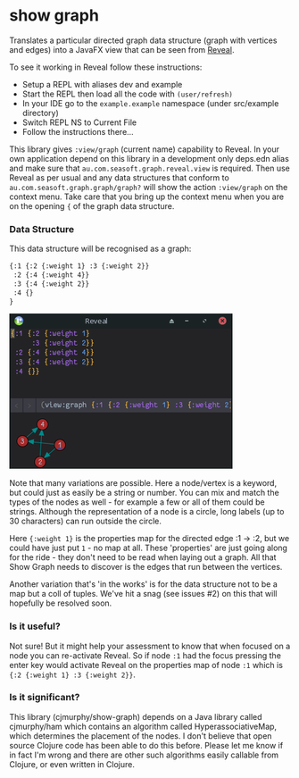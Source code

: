 # show graph
Translates a particular directed graph data structure (graph with vertices and edges) into a JavaFX view that can
be seen from [Reveal](https://vlaaad.github.io/reveal/).

To see it working in Reveal follow these instructions:
- Setup a REPL with aliases dev and example
- Start the REPL then load all the code with `(user/refresh)`
- In your IDE go to the `example.example` namespace (under src/example directory)
- Switch REPL NS to Current File
- Follow the instructions there...

This library gives `:view/graph` (current name) capability to Reveal. In your own application depend on this library 
in a development only deps.edn alias and make sure that `au.com.seasoft.graph.reveal.view` is required. Then use Reveal 
as per usual and any data structures that conform to `au.com.seasoft.graph.graph/graph?` will show the action 
`:view/graph` on the context menu. Take care that you bring up the context menu when you are on the opening `{` 
of the graph data structure.

### Data Structure

This data structure will be recognised as a graph:

```
{:1 {:2 {:weight 1} :3 {:weight 2}}
 :2 {:4 {:weight 4}}
 :3 {:4 {:weight 2}}
 :4 {}
}
```
![displayed graph](reveal_with_graph.png?raw=true)

Note that many variations are possible. Here a node/vertex is a keyword, but could just as easily be a string or number.
You can mix and match the types of the nodes as well - for example a few or all of them could be strings. Although
the representation of a node is a circle, long labels (up to 30 characters) can run outside the circle. 

Here `{:weight 1}` is the properties map for the directed edge :1 -> :2, but we could have just put `1` - no map at all.
These 'properties' are just going along for the ride - they don't need to be read when laying out a graph. All that 
Show Graph needs to discover is the edges that run between the vertices. 

Another variation that's 'in the works' is for the data structure not to be a map but a coll of tuples. We've
hit a snag (see issues #2) on this that will hopefully be resolved soon.

### Is it useful?

Not sure! But it might help your assessment to know that when focused on a node you can re-activate Reveal. So if
node `:1` had the focus pressing the enter key would activate Reveal on the properties map of node `:1` which
is `{:2 {:weight 1} :3 {:weight 2}}`.    

### Is it significant?

This library (cjmurphy/show-graph) depends on a Java library called cjmurphy/ham which contains an algorithm called
HyperassociativeMap, which determines the placement of the nodes. I don't believe that open source Clojure 
code has been able to do this before. Please let me know if in fact I'm wrong and there are other such algorithms 
easily callable from Clojure, or even written in Clojure.   